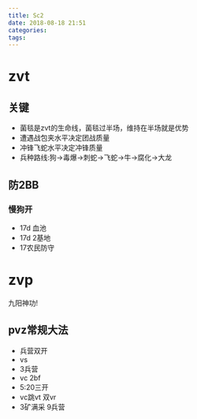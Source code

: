 ```yaml
---
title: Sc2
date: 2018-08-18 21:51
categories: 
tags: 
---
```


# zvt
## 关键
* 菌毯是zvt的生命线，菌毯过半场，维持在半场就是优势
* 遭遇战包夹水平决定团战质量
* 冲锋飞蛇水平决定冲锋质量
* 兵种路线:狗->毒爆->刺蛇->飞蛇->牛->腐化->大龙
## 防2BB
### 慢狗开
* 17d 血池
* 17d 2基地
* 17农民防守

# zvp
九阳神功!
## pvz常规大法
* 兵营双开
* vs
* 3兵营
* vc 2bf
* 5:20三开
* vc跳vt 双vr
* 3矿满采 9兵营

